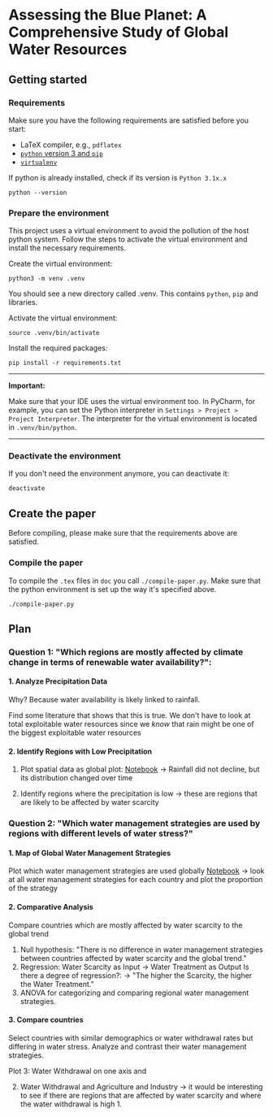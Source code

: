 # Assessing the Blue Planet: A Comprehensive Study of Global Water Resources

## Getting started

### Requirements

Make sure you have the following requirements are satisfied before you start:

- LaTeX compiler, e.g., `pdflatex`
- [`python` version 3 and `pip`](https://www.python.org/downloads/)
- [`virtualenv`](https://docs.python.org/3/library/venv.html)

If python is already installed, check if its version is `Python 3.1x.x`

```shell
python --version
```

### Prepare the environment

This project uses a virtual environment to avoid the pollution of the host python system.
Follow the steps to activate the virtual environment and install the necessary requirements.

Create the virtual environment:

```shell
python3 -m venv .venv
```

You should see a new directory called .venv. This contains `python`, `pip` and libraries.

Activate the virtual environment:

```shell
source .venv/bin/activate
```

Install the required packages:

```shell
pip install -r requirements.txt
```

---

**Important:**

Make sure that your IDE uses the virtual environment too.
In PyCharm, for example, you can set the Python interpreter in `Settings > Project > Project Interpreter`.
The interpreter for the virtual environment is located in `.venv/bin/python`.

---

### Deactivate the environment

If you don't need the environment anymore, you can deactivate it:

```
deactivate
```

## Create the paper

Before compiling, please make sure that the requirements above are satisfied.

### Compile the paper

To compile the `.tex` files in `doc` you call `./compile-paper.py`.
Make sure that the python environment is set up the way it's specified above.

```shell
./compile-paper.py
```

## Plan

### Question 1: "Which regions are mostly affected by climate change in terms of renewable water availability?":

#### 1. Analyze Precipitation Data

Why? Because water availability is likely linked to rainfall.

Find some literature that shows that this is true.
We don't have to look at total exploitable water resources since we _know_ that rain might be one of the biggest
exploitable water resources

#### 2. Identify Regions with Low Precipitation

1. Plot spatial data as global plot: [Notebook](./exp/exp_global_precipitation.ipynb)
   -> Rainfall did not decline, but its distribution changed over time

2. Identify regions where the precipitation is low
   -> these are regions that are likely to be affected by water scarcity

### Question 2: "Which water management strategies are used by regions with different levels of water stress?"

#### 1. Map of Global Water Management Strategies

Plot which water management strategies are used globally [Notebook](./exp/exp_global_water_management_strategies.ipynb)
-> look at all water management strategies for each country and plot the proportion of the strategy

#### 2. Comparative Analysis

Compare countries which are mostly affected by water scarcity to the global trend

1. Null hypothesis: "There is no difference in water management strategies between countries affected by water scarcity
   and the global trend."
2. Regression: Water Scarcity as Input -> Water Treatment as Output
   Is there a degree of regression?: -> "The higher the Scarcity, the higher the Water Treatment."
3. ANOVA for categorizing and comparing regional water management strategies.

#### 3. Compare countries

Select countries with similar demographics or water withdrawal rates but differing in water stress.
Analyze and contrast their water management strategies.

Plot 3: Water Withdrawal on one axis and

2. Water Withdrawal and Agriculture and Industry
   -> it would be interesting to see if there are regions that are affected by water scarcity and where the water
   withdrawal is high
    1. 
